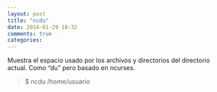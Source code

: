 ```yaml
---
layout: post
title: "ncdu"
date: 2014-01-29 18:32
comments: true
categories: 
---
```

Muestra el espacio usado por los archivos y directorios del directorio actual. Como “du” pero basado en ncurses.

>$ ncdu /home/usuario

